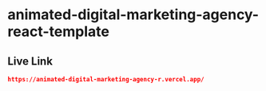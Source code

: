 # animated-digital-marketing-agency-react-template

## Live Link
```json
https://animated-digital-marketing-agency-r.vercel.app/
```
